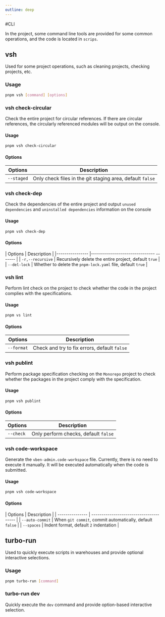 ```yaml
---
outline: deep
---
```


#CLI

In the project, some command line tools are provided for some common operations, and the code is located in `scrips`.

## vsh

Used for some project operations, such as cleaning projects, checking projects, etc.

### Usage

```bash
pnpm vsh [command] [options]
```

### vsh check-circular

Check the entire project for circular references. If there are circular references, the circularly referenced modules will be output on the console.

#### Usage

```bash
pnpm vsh check-circular
```

#### Options

| Options | Description |
| ---------- | ----------------------------------- |
| `--staged` | Only check files in the git staging area, default `false` |

### vsh check-dep

Check the dependencies of the entire project and output `unused dependencies` and `uninstalled dependencies` information on the console

#### Usage

```bash
pnpm vsh check-dep
```

#### Options

| Options | Description |
|---------------- |-------------------------------- ------- |
| `-r,--recursive` | Recursively delete the entire project, default `true` |
| `--del-lock` | Whether to delete the `pnpm-lock.yaml` file, default `true` |

### vsh lint

Perform lint check on the project to check whether the code in the project complies with the specifications.

#### Usage

```bash
pnpm vs lint
```

#### Options

| Options | Description |
| ---------- | ------------------------------- |
| `--format` | Check and try to fix errors, default `false` |

### vsh publint

Perform package specification checking on the `Monorepo` project to check whether the packages in the project comply with the specification.

#### Usage

```bash
pnpm vsh publint
```

#### Options

| Options | Description |
| ---------- | ----------------------- |
| `--check` | Only perform checks, default `false` |

### vsh code-workspace

Generate the `vben-admin.code-workspace` file. Currently, there is no need to execute it manually. It will be executed automatically when the code is submitted.

#### Usage

```bash
pnpm vsh code-workspace
```

#### Options

| Options | Description |
| --------------- | ---------------------------------- ----- |
| `--auto-commit` | When `git commit`, commit automatically, default `false` |
| `--spaces` | Indent format, default `2` indentation |

## turbo-run

Used to quickly execute scripts in warehouses and provide optional interactive selections.

### Usage

```bash
pnpm turbo-run [command]
```

### turbo-run dev

Quickly execute the `dev` command and provide option-based interactive selection.